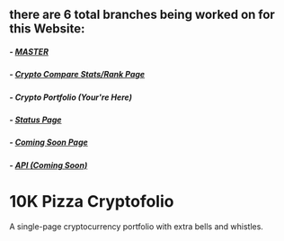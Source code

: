 ## there are 6 total branches being worked on for this Website:

##### - [MASTER](https://github.com/MSFTserver/AltStalker)

##### - [Crypto Compare Stats/Rank Page](https://github.com/MSFTserver/AltStalker/tree/CryptoCompareStats)

##### - **Crypto Portfolio *(Your're Here)***

##### - [Status Page](https://github.com/MSFTserver/AltStalker/tree/status)

##### - [Coming Soon Page](https://github.com/MSFTserver/AltStalker/tree/coming-soon)

##### - [API *(Coming Soon)*](https://github.com/MSFTserver/AltStalker/tree/api)

# 10K Pizza Cryptofolio

A single-page cryptocurrency portfolio with extra bells and whistles.
